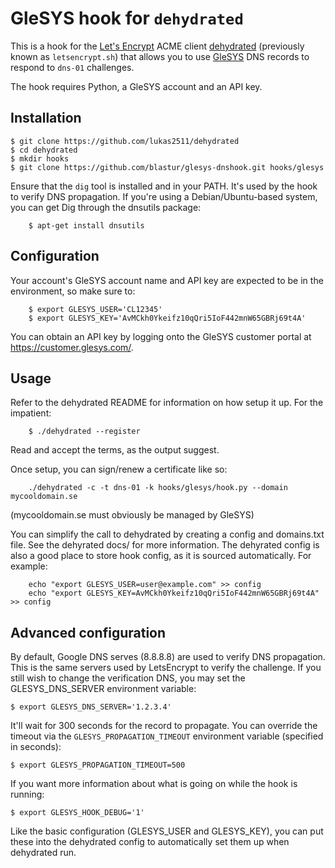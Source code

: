 # GleSYS hook for `dehydrated`

This is a hook for the [Let's Encrypt](https://letsencrypt.org/) ACME client
[dehydrated](https://github.com/lukas2511/dehydrated) (previously known as
`letsencrypt.sh`) that allows you to use [GleSYS](https://www.glesys.com/) DNS
records to respond to `dns-01` challenges.

The hook requires Python, a GleSYS account and an API key.

## Installation

```
$ git clone https://github.com/lukas2511/dehydrated
$ cd dehydrated
$ mkdir hooks
$ git clone https://github.com/blastur/glesys-dnshook.git hooks/glesys
```

Ensure that the `dig` tool is installed and in your PATH. It's used by the hook
to verify DNS propagation. If you're using a Debian/Ubuntu-based system, you can
get Dig through the dnsutils package:

```
    $ apt-get install dnsutils
```

## Configuration

Your account's GleSYS account name and API key are expected to be in the
environment, so make sure to:

```
    $ export GLESYS_USER='CL12345'
    $ export GLESYS_KEY='AvMCkh0Ykeifz10qQri5IoF442mnW65GBRj69t4A'
```

You can obtain an API key by logging onto the GleSYS customer portal at
https://customer.glesys.com/.

## Usage

Refer to the dehydrated README for information on how setup it up. For the
impatient:

```
    $ ./dehydrated --register
```
Read and accept the terms, as the output suggest.

Once setup, you can sign/renew a certificate like so:

```
    ./dehydrated -c -t dns-01 -k hooks/glesys/hook.py --domain mycooldomain.se
```

(mycooldomain.se must obviously be managed by GleSYS)

You can simplify the call to dehydrated by creating a config and domains.txt
file. See the dehyrated docs/ for more information. The dehyrated config is
also a good place to store hook config, as it is sourced automatically. For
example:

```
    echo "export GLESYS_USER=user@example.com" >> config
    echo "export GLESYS_KEY=AvMCkh0Ykeifz10qQri5IoF442mnW65GBRj69t4A" >> config
```


## Advanced configuration

By default, Google DNS serves (8.8.8.8) are used to verify DNS propagation. This
is the same servers used by LetsEncrypt to verify the challenge. If you still
wish to change the verification DNS, you may set the GLESYS_DNS_SERVER
environment variable:

```
$ export GLESYS_DNS_SERVER='1.2.3.4'
```

It'll wait for 300 seconds for the record to propagate. You can override the
timeout via the `GLESYS_PROPAGATION_TIMEOUT` environment variable (specified
in seconds):

```
$ export GLESYS_PROPAGATION_TIMEOUT=500
```

If you want more information about what is going on while the hook is running:

```
$ export GLESYS_HOOK_DEBUG='1'
```

Like the basic configuration (GLESYS_USER and GLESYS_KEY), you can put these
into the dehydrated config to automatically set them up when dehydrated run.